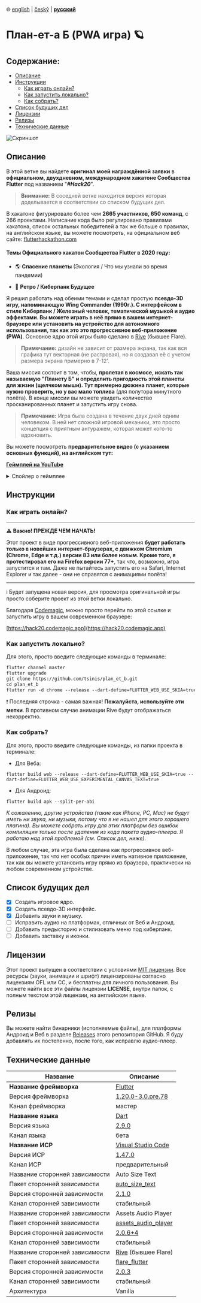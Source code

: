 ﻿﻿:globe_with_meridians:  [english](README.md)  |   [český](README.cz.md)	|   **<u>русский</u>**

# План-ет-а Б (PWA игра) 🪐

## Содержание:
* [Описание](#Описание)
* [Инструкции](#Инструкции)
  * [Как играть онлайн?](#Как-играть-онлайн?)
  * [Как запустить локально?](#Как-запустить-локально?)
  * [Как собрать?](#Как-собрать?)
* [Список будущих дел](#Список-будущих-дел)
* [Лицензии](#Лицензии)
* [Релизы](#Релизы)
* [Технические данные](#Технические-данные)

![Скриншот](preview.gif)

## Описание

В этой ветке вы найдете **оригинал моей награждённой заявки** в **официальном, двухдневном, международном хакатоне Сообщества Flutter** под названием "***#Hack20***".

> **Внимание:**  В соседней ветке находится версия которая доделывается в соответствии со списком будущих дел.

 В хакатоне фигурировало более чем **2665 участников, 650 команд**, с 266 проектами. Написание кода было регулировано правилами хакатона, список остальных победителей а так же больше о правилах, на английском языке, вы можете посмотреть, на официальном веб сайте: [flutterhackathon.com](https://flutterhackathon.com)

#### Темы Официального хакатон Сообщества Flutter в 2020 году:

* 🌎 **Спасение планеты** (Экология / Что мы узнали во время пандемии)

* 👾 **Ретро / Киберпанк Будущее**

Я решил работать над обеими темами и сделал простую **псевдо-3D игру, напоминающую Wing Commander (1990г.). С интерфейсом в стиле Киберпанк / Железный человек, тематической музыкой и аудио эффектами. Вы можете играть в неё прямо в вашем интернет-браузере или установить на устройство для автономного использования, так как это это прогрессивное веб-приложение (PWA)**. Основное ядро этой игры было сделано в [Rive](https://rive.app) (бывшее Flare).
> **Примечание:** дизайн не зависит от размера экрана, так как вся графика тут векторная (не растровая), но я создавал её с учетом размера экрана примерно в 7-12'.

Ваша миссия состоит в том, чтобы, **пролетая в космосе, искать так называемую "Планету Б" и определить пригодность этой планеты для жизни (щелчком мыши). Тут примерно дюжина планет, которые нужно проверить, но у вас мало топлива** (для полутора минутного полёта). В конце миссии вы можете увидеть количество просканированных планет и запустить игру снова.

> **Примечание:** Игра была создана в течение двух дней одним человеком. В ней нет сложной игровой механики, это просто концепция с приятным антуражем, которая может кого-то вдохновить.

Вы можете посмотреть **предварительное видео (с указанием основных функций), на английском тут:**

**[Геймплей на YouTube](https://youtu.be/_hoEp9jGoLc)**

<details>
  <summary>Спойлер о геймплее</summary>

В игре нет никакой Планеты Б (пригодной для жизни). И это главный смысл этой игры и её философская часть, связанная с темой "Экология"... **Нам придётся позаботиться о Земле, которая у нас есть.**

</details>

## Инструкции

### Как играть онлайн?

---

:warning: **Важно! ПРЕЖДЕ ЧЕМ НАЧАТЬ!**


Этот проект в виде прогрессивного веб-приложения **будет работать только в новейших интернет-браузерах, с движком Chromium (Chrome, Edge и т.д.) версии 83 или более новым. Кроме того, я протестировал его на Firefox версии 77+**, так что, возможно, игра запустится и там. Даже не пытайтесь запустить его на Safari, Internet Explorer и так далее - они не справятся с анимациями полёта!

---
:information_source: Будет запущена новая версия, для просмотра оригинальной игры просто соберите проект из этой ветки локально.

Благодаря [Codemagic](https://codemagic.io), можно просто перейти по этой ссылке и запустить игру в вашем современном браузере:

[https://hack20.codemagic.app](https://hack20.codemagic.app)

### Как запустить локально?
Для этого, просто введите следующие команды в терминале:
````markdown
flutter channel master
flutter upgrade
git clone https://github.com/tsinis/plan_et_b.git
cd plan_et_b
flutter run -d chrome --release --dart-define=FLUTTER_WEB_USE_SKIA=true --dart-define=FLUTTER_WEB_USE_EXPERIMENTAL_CANVAS_TEXT=true
````

:exclamation: Последняя строчка - самая важная! **Пожалуйста, используйте эти метки**.
В противном случае анимации Rive будут отображаться некорректно.

### Как собрать?

Для этого, просто введите следующие команды, из папки проекта в терминале:

* Для Веба:
```
flutter build web --release --dart-define=FLUTTER_WEB_USE_SKIA=true --dart-define=FLUTTER_WEB_USE_EXPERIMENTAL_CANVAS_TEXT=true
```

* Для Андроид:
```
flutter build apk --split-per-abi
```

*К сожалению, другие устройства (такие как iPhone, PC, Mac) не будут иметь ни звука, ни музыки, потому что я не нашел для этого хорошего плагина). Вы можете собрать игру для этих платформ без ошибок компиляции только после удаления из кода пакета аудио-плеера. Я работаю над этой проблемой (см. Список дел, ниже).*

 В любом случае, эта игра была сделана как прогрессивное веб-приложение, так что нет особых причин иметь нативное приложение, так как вы можете установить игру прямо из браузера, практически на любом современном устройстве.

## Список будущих дел

- [x] Создать игровое ядро.
- [x] Создать псевдо-3D интерфейс.
- [x] Добавить звуки и музыку.
- [ ] Исправить аудио на платформах, отличных от Веб и Андроид.
- [ ] Добавить предысторию и стилизовать меню под киберпанк.
- [ ] Добавить заставку и иконки.

## Лицензии

Этот проект выпущен  в соответствии с условиями [MIT лицензии](./LICENSE). Все ресурсы (звуки, анимации и шрифт) лицензированы согласно лицензиям OFL или CC, и бесплатны для личного пользования. Вы можете найти все эти файлы лицензии **LICENSE**, внутри папок, с полным текстом этой лицензии, на английском языке.

## Релизы

Вы можете найти бинарники (исполняемые файлы), для платформы Андроид и Веб в разделе [Releases](https://github.com/tsinis/plan_et_b/releases) этого репозитория GitHub. Я буду добавлять их постепенно, после того, как исправлю аудио-плеер.

## Технические данные

| Название | Описание |
| ---- | ----------- |
| **Название фреймворка** | [Flutter](https://flutter.dev) |
| Версия фреймворка | [1.20.0-3.0.pre.78](https://github.com/flutter/flutter) |
| Канал фреймворка | мастер |
| **Название языка** | [Dart](https://dart.dev) |
| Версия языка | [2.9.0](https://github.com/dart-lang) |
| Канал языка | бета |
| **Название ИСР** | [Visual Studio Code](https://code.visualstudio.com/insiders/) |
| Версия ИСР | [1.47.0](https://github.com/microsoft/vscode) |
| Канал ИСР | предварительный |
| Название сторонней зависимости | Auto Size Text|
| Пакет сторонней зависимости | [auto_size_text](https://pub.dev/packages/auto_size_text) |
| Версия сторонней зависимости | [2.1.0](https://github.com/leisim/auto_size_text) |
| Канал сторонней зависимости | стабильный |
| Название сторонней зависимости | Assets Audio Player |
| Пакет сторонней зависимости | [assets_audio_player](https://pub.dev/packages/assets_audio_player) |
| Версия сторонней зависимости | [2.0.6+4](https://github.com/florent37/Flutter-AssetsAudioPlayer) |
| Канал сторонней зависимости | стабильный |
| Название сторонней зависимости | [Rive](https://rive.app) (бывшее Flare) |
| Пакет сторонней зависимости | [flare_flutter](https://pub.dev/packages/flare_flutter) |
| Версия сторонней зависимости | [2.0.3](https://github.com/2d-inc/Flare-Flutter) |
| Канал сторонней зависимости | стабильный |
| Архитектура | Vanilla |
